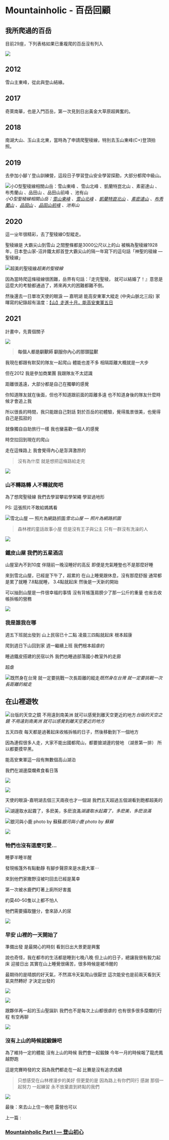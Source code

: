 
# Mountainholic - 百岳回顧



## 我所爬過的百岳

目前29座，下列表格如果已重複爬的百岳沒有列入

![](https://cdn-images-1.medium.com/max/2736/1*KR57r0JtNiZoCIJbcOtvtQ.png)

## 2012

雪山主東峰，從此與登山結緣。

## 2017

奇萊南華，也是入門百岳，第一次見到日出黃金大草原超興奮的。

## 2018

南湖大山、玉山主北東，當時為了申請爬聖稜線，特別去玉山東峰(C+)登頂拍照。

## 2019

去參加小腳丫登山訓練營，這段日子學習登山安全學習探勘，大部分都爬中級山。

![小O型聖稜線相關山岳：[雪山東峰](https://hiking.biji.co/index.php?q=mountain&act=detail&id=73) 、[雪山北峰](https://hiking.biji.co/index.php?q=mountain&act=detail&id=11) 、[凱蘭特崑北山](https://hiking.biji.co/index.php?q=mountain&act=detail&id=451) 、[素密達山](https://hiking.biji.co/index.php?q=mountain&act=detail&id=378) 、[布秀蘭山](https://hiking.biji.co/index.php?q=mountain&act=detail&id=446) 、[品田山](https://hiking.biji.co/index.php?q=mountain&act=detail&id=24) 、[品田山前峰](https://hiking.biji.co/index.php?q=mountain&act=detail&id=5606) 、池有山](https://cdn-images-1.medium.com/max/2560/1*G9V6R68_jOxyEo_Zw3KQrg.jpeg)*小O型聖稜線相關山岳：[雪山東峰](https://hiking.biji.co/index.php?q=mountain&act=detail&id=73) 、[雪山北峰](https://hiking.biji.co/index.php?q=mountain&act=detail&id=11) 、[凱蘭特崑北山](https://hiking.biji.co/index.php?q=mountain&act=detail&id=451) 、[素密達山](https://hiking.biji.co/index.php?q=mountain&act=detail&id=378) 、[布秀蘭山](https://hiking.biji.co/index.php?q=mountain&act=detail&id=446) 、[品田山](https://hiking.biji.co/index.php?q=mountain&act=detail&id=24) 、[品田山前峰](https://hiking.biji.co/index.php?q=mountain&act=detail&id=5606) 、池有山*

## 2020

這一ㄓ年很精彩，去了聖稜線O型縱走。

聖稜線是 大霸尖山到雪山 之間整條都是3000公尺以上的山 被稱為聖稜線1928年，日本登山家-沼井鐵太郎首登大霸尖山的隔一年寫下的這句話「神聖的稜線 — 聖稜線」

![超美的聖稜線](https://cdn-images-1.medium.com/max/2488/1*CjG5HaEKikPHRkdo8jaTog.png)*超美的聖稜線*

因為當時爬這條稜線很困難，岳界有句話：『走完聖稜， 就可以結婚了！』意思是這麼大的考驗都通過了，將來再大的困難都難不倒。

然後還去一日單攻天使的眼淚 — 嘉明湖
能高安東軍大縱走 (中央山脈北三段)
家暉寫的紀錄超有溫度：[【山】走進十月，能高安東軍五日](https://ljhjoyce.medium.com/%E5%B1%B1-%E8%B5%B0%E9%80%B2%E5%8D%81%E6%9C%88-%E8%83%BD%E9%AB%98%E5%AE%89%E6%9D%B1%E8%BB%8D%E4%BA%94%E6%97%A5-7c77b606d1d4)

## 2021

計畫中，先賣個關子

![](https://cdn-images-1.medium.com/max/8000/1*6lp1vz_YtMOuc5VGuaqJyg.jpeg)
> **每個人都是馴獸師
馴服你內心的那頭猛獸**

我現在都跟有默契的隊友一起爬山
體能也差不多 相隔距離大概就是一大步

但在2012
我是參加商業團 我跟隊友不太認識

距離很遙遠，大部分都是自己在獨攀的感覺

你知道隊友就在後面，但也不知道跟前面的距離多遠 
也不知道身後的隊友什麼時候才會追上我

所以很長的時間，我只能跟自己對話
對於百岳的初體驗，覺得風景很美，也覺得自己是孤寂的

就像獨自自助旅行一樣
我也蠻喜歡一個人的感覺

時空拉回到現在的爬山

走在這條路上
我會覺得內心是澎湃激昂的
> 沒有為什麼
就是想把這條路給走完

![](https://cdn-images-1.medium.com/max/2160/1*JuRBCHQg1n7zwBoSgomJEw.jpeg)

### 山不轉路轉 人不轉就爬吧

為了想爬聖稜線
我們去學習攀岩學架繩
學習過地形

PS: 這張照片不敢給媽媽看

![雪北山屋 — 照片為網路抓圖](https://cdn-images-1.medium.com/max/2000/1*DuVA3N7761C9ZsElm1RLnQ.jpeg)*雪北山屋 — 照片為網路抓圖*
> 森林裡的童話故事小屋
但是沒有王子與公主
只有一群沒有洗澡的人

![](https://cdn-images-1.medium.com/max/8000/1*V4HBZ8obzougw3rIyZiSQQ.jpeg)

### 鐵皮山屋 我們的五星酒店

山屋室內不到10度 
伴隨前一晚沒睡好的高反
即便是充氣睡墊也不是那麼好睡

來到雪北山屋，已經是下午了，超累的
在山上睡覺跟休息，沒有那麼舒服
通常都是累了就睡 7.8點就睡， 3.4點就起床 
然後是一天新的開始

可以抽到山屋是一件很幸福的事情
沒有背帳篷肩膀少了那一公斤的重量 
也省去收帳拆帳的營務

![](https://cdn-images-1.medium.com/max/2160/0*vLGfp_qO31g7YpTy)

### 我是誰我在哪

週五下班就出發到
山上民宿已十二點
凌晨三四點就起床 根本超康

爬到週日下山回到家
週一繼續上班
我們根本超虐的

睡過鐵皮搭建的民宿以外 
我們也睡過部落國小教室外的走廊

超虐

![既然身在台灣 就一定要挑戰一次長距離的縱走](https://cdn-images-1.medium.com/max/5760/1*-oXqe0fleGlpXLdz07OXFg.png)*既然身在台灣 就一定要挑戰一次長距離的縱走*

## 在山裡遊牧

![台版的天空之鏡 不用遠到南美洲 就可以感覺到離天空更近的地方](https://cdn-images-1.medium.com/max/4800/1*aP7Wgxn-Icwks3yPxKoWQA.jpeg)*台版的天空之鏡 不用遠到南美洲 就可以感覺到離天空更近的地方*

五天四夜 每天都是過著起床收帳拆帳的日子，然後移動到下一個地方

因為連假很多人走，大家不能出國都爬山，都要搶湖邊的營地 （湖景第一排） 所以都要摸早黑。

能高安東軍這一段有無數個高山湖泊

我們在湖邊糜爛煮食看日落

![](https://cdn-images-1.medium.com/max/9792/1*wSvt-mk0_hf-0Ek_R9j0LA.jpeg)

![](https://cdn-images-1.medium.com/max/9792/1*pvB2TFyVIUBJ-RhFXe2F9w.jpeg)

天使的眼淚-嘉明湖去個三天兩夜也才一個湖
我們五天超過五個湖看到飽都超美的

![湖邊取水起霧了，多麽美，多麽浪滿](https://cdn-images-1.medium.com/max/8064/1*WTEr_ot9E0slTMv3Dyaskg.jpeg)*湖邊取水起霧了，多麽美，多麽浪滿*

![銀河與小鹿 photo by 蘇蘇](https://cdn-images-1.medium.com/max/5752/1*3yFP_Vlx5PmfYcYnbZkcow.png)*銀河與小鹿 photo by 蘇蘇*

![](https://cdn-images-1.medium.com/max/2160/1*1RERGodFcEKF7HjfAbPBBg.jpeg)

### 牠們也沒有這麼可愛…

睡夢半睡半醒

發現帳篷外有點動靜 有腳步聲原來是水鹿大軍⋯

來到他們家撒野沒被叼回去已經是萬幸

第一次被水鹿們盯著上廁所好害羞

約莫40–50隻以上都不怕人

牠們需要攝取鹽分，會來舔人的尿

![](https://cdn-images-1.medium.com/max/4096/1*IfoIfVKHvVInDzNXzA9JHg.jpeg)

### 早安 山裡的一天開始了

準備出發 是最開心的時刻
看到日出大景更是興奮

說也奇怪，我在都市的生活都是睡到七晚八晚
但上山的日子，總讓我很有毅力起床 迎接日出
其實在山上睡覺很痛苦，很多時候是被冷醒的

最期待的是晴朗的好天氣，不然濕冷天氣爬山很厭世
這次能安也是前兩天看到天氣突然轉好
才決定出發的

![](https://cdn-images-1.medium.com/max/3072/1*Fy_wZV9gB2QZdf6MsTD1eQ.jpeg)

![](https://cdn-images-1.medium.com/max/4096/1*pvz3akG-mCl7TC83fi_ydg.jpeg)

跟夥伴再一起的玉山聖誕趴
我們也不是每次上山都很虐的
也有很多很多糜爛的行程
有空再聊

![](https://cdn-images-1.medium.com/max/4096/1*eYUoFUyqTj1vGtS8ss4ZzA.jpeg)

### 沒有上山的時候就鍛鍊吧

為了維持一定的體能
沒有上山的時候 我們會一起鍛鍊
今年一月的時候報了龍虎鳳越野跑

這是完賽時發的文
因為我們都走在一起
比賽是沒有追求成績
> 只想感受在山林裡漫步的美好
但更愛的是
因為路上有你們同行
> 感謝
> 那個一起努力 一起練習
永不放棄直到終點的我們

![](https://cdn-images-1.medium.com/max/4096/1*hSMZsiBW33uhR5tSI930Nw.jpeg)

最後：來去山上住一晚吧 露營也可以

上一篇 :

### [Mountainholic Part I — 登山初心](https://justin3737.medium.com/mountainholic-%E7%99%BB%E5%B1%B1%E5%88%9D%E5%BF%83-4e87b0355920)
